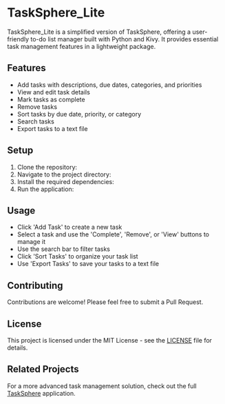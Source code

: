 # TaskSphere_Lite

TaskSphere_Lite is a simplified version of TaskSphere, offering a user-friendly to-do list manager built with Python and Kivy. It provides essential task management features in a lightweight package.

## Features

- Add tasks with descriptions, due dates, categories, and priorities
- View and edit task details
- Mark tasks as complete
- Remove tasks
- Sort tasks by due date, priority, or category
- Search tasks
- Export tasks to a text file

## Setup

1. Clone the repository:
2. Navigate to the project directory:
3. Install the required dependencies:
4. Run the application:

## Usage

- Click 'Add Task' to create a new task
- Select a task and use the 'Complete', 'Remove', or 'View' buttons to manage it
- Use the search bar to filter tasks
- Click 'Sort Tasks' to organize your task list
- Use 'Export Tasks' to save your tasks to a text file

## Contributing

Contributions are welcome! Please feel free to submit a Pull Request.

## License

This project is licensed under the MIT License - see the [LICENSE](LICENSE) file for details.

## Related Projects

For a more advanced task management solution, check out the full [TaskSphere](https://github.com/FlameGreat-1/TaskSphere-Application) application.
